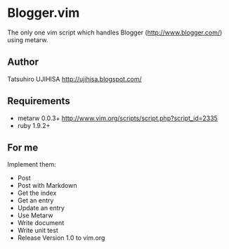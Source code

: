 # Blogger.vim

The only one vim script which handles Blogger (http://www.blogger.com/) using metarw.

## Author

Tatsuhiro UJIHISA http://ujihisa.blogspot.com/

## Requirements

* metarw 0.0.3+ http://www.vim.org/scripts/script.php?script_id=2335
* ruby 1.9.2+

## For me

Implement them:

* Post
* Post with Markdown
* Get the index
* Get an entry
* Update an entry
* Use Metarw
* Write document
* Write unit test
* Release Version 1.0 to vim.org
